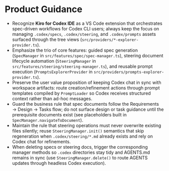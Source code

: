 # Product Guidance

- Recognize **Kiro for Codex IDE** as a VS Code extension that orchestrates spec-driven workflows for Codex CLI users; always keep the focus on managing `.codex/specs`, `.codex/steering`, and `.codex/prompts` assets surfaced through the tree views (`src/providers/*-explorer-provider.ts`).
- Emphasize the trio of core features: guided spec generation (`SpecManager` in `src/features/spec/spec-manager.ts`), steering document lifecycle automation (`SteeringManager` in `src/features/steering/steering-manager.ts`), and reusable prompt execution (`PromptsExplorerProvider` in `src/providers/prompts-explorer-provider.ts`).
- Preserve the user value proposition of keeping Codex chat in sync with workspace artifacts: route creation/refinement actions through prompt templates compiled by `PromptLoader` so Codex receives structured context rather than ad-hoc messages.
- Guard the business rule that spec documents follow the Requirements → Design → Tasks flow; do not surface design or task guidance until the prerequisite documents exist (see placeholders built in `SpecManager.navigateToDocument`).
- Maintain the rule that steering operations must never overwrite existing files silently; reuse `SteeringManager.init()` semantics that skip regeneration when `.codex/steering/*.md` already exists and rely on Codex chat for refinements.
- When deleting specs or steering docs, trigger the corresponding manager methods so `.codex` directories stay tidy and AGENTS.md remains in sync (use `SteeringManager.delete()` to route AGENTS updates through headless Codex execution).
